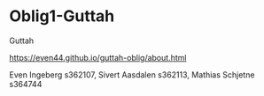 # Oblig1-Guttah
Guttah

https://even44.github.io/guttah-oblig/about.html

Even Ingeberg s362107, Sivert Aasdalen s362113, Mathias Schjetne s364744
